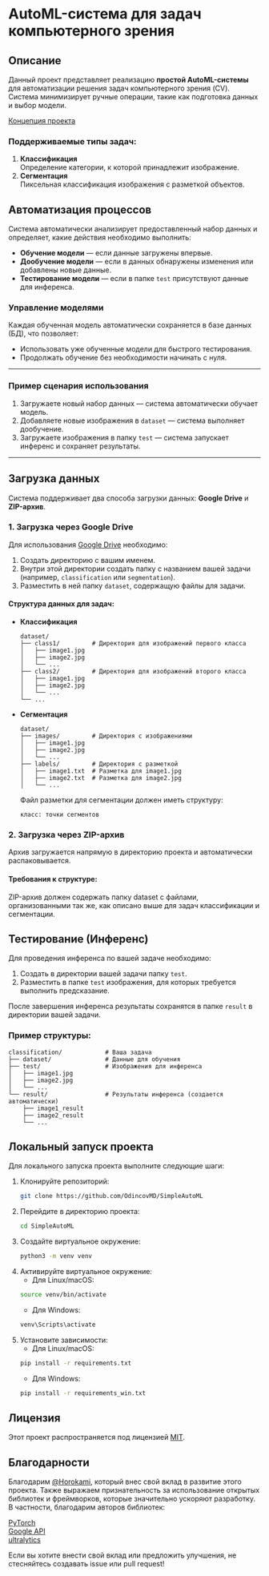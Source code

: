 # AutoML-система для задач компьютерного зрения

## Описание

Данный проект представляет реализацию **простой AutoML-системы** для автоматизации решения задач компьютерного зрения (CV). Система минимизирует ручные операции, такие как подготовка данных и выбор модели.

[Концепция проекта](image.png)

### Поддерживаемые типы задач:
1. **Классификация**  
   Определение категории, к которой принадлежит изображение.  
2. **Сегментация**  
   Пиксельная классификация изображения с разметкой объектов.

## Автоматизация процессов

Система автоматически анализирует предоставленный набор данных и определяет, какие действия необходимо выполнить:  
- **Обучение модели** — если данные загружены впервые.  
- **Дообучение модели** — если в данных обнаружены изменения или добавлены новые данные.  
- **Тестирование модели** — если в папке `test` присутствуют данные для инференса.  

### Управление моделями
Каждая обученная модель автоматически сохраняется в базе данных (БД), что позволяет:  
- Использовать уже обученные модели для быстрого тестирования.  
- Продолжать обучение без необходимости начинать с нуля.  

---

### Пример сценария использования
1. Загружаете новый набор данных — система автоматически обучает модель.  
2. Добавляете новые изображения в `dataset` — система выполняет дообучение.  
3. Загружаете изображения в папку `test` — система запускает инференс и сохраняет результаты.  

---

## Загрузка данных

Система поддерживает два способа загрузки данных: **Google Drive** и **ZIP-архив**.  

### **1. Загрузка через Google Drive**  
Для использования [Google Drive](https://drive.google.com/drive/folders/1tltCIfYpj28-xbc3Vzc4-CgXRxF2KAsU?usp=sharing) необходимо:  
1. Создать директорию с вашим именем.  
2. Внутри этой директории создать папку с названием вашей задачи (например, `classification` или `segmentation`).  
3. Разместить в ней папку `dataset`, содержащую файлы для задачи.  

#### Структура данных для задач:
- **Классификация**  
  ```plaintext
  dataset/
  ├── class1/         # Директория для изображений первого класса
  │   ├── image1.jpg
  │   ├── image2.jpg
  │   └── ...
  ├── class2/         # Директория для изображений второго класса
  │   ├── image1.jpg
  │   ├── image2.jpg
  │   └── ...
  └── ...
  ```
- **Сегментация**
    ```plaintext
    dataset/
    ├── images/         # Директория с изображениями
    │   ├── image1.jpg
    │   ├── image2.jpg
    │   └── ...
    ├── labels/         # Директория с разметкой
    │   ├── image1.txt  # Разметка для image1.jpg
    │   ├── image2.txt  # Разметка для image2.jpg
    │   └── ...
    ```
    Файл разметки для сегментации должен иметь структуру:
    ```plaintext
    класс: точки сегментов
    ```
### **2. Загрузка через ZIP-архив**
Архив загружается напрямую в директорию проекта и автоматически распаковывается.
#### Требования к структуре:
ZIP-архив должен содержать папку dataset с файлами, организованными так же, как описано выше для задач классификации и сегментации.

## Тестирование (Инференс)

Для проведения инференса по вашей задаче необходимо:  
1. Создать в директории вашей задачи папку `test`.  
2. Разместить в папке `test` изображения, для которых требуется выполнить предсказание.  

После завершения инференса результаты сохранятся в папке `result` в директории вашей задачи.

### Пример структуры:
```plaintext
classification/            # Ваша задача
├── dataset/               # Данные для обучения
├── test/                  # Изображения для инференса
│   ├── image1.jpg
│   ├── image2.jpg
│   └── ...
└── result/                # Результаты инференса (создается автоматически)
    ├── image1_result
    ├── image2_result
    └── ...
```

## Локальный запуск проекта

Для локального запуска проекта выполните следующие шаги:

1. Клонируйте репозиторий:
   ```bash
   git clone https://github.com/OdincovMD/SimpleAutoML
   ```
2. Перейдите в директорию проекта:
    ```bash
    cd SimpleAutoML
    ```
3. Создайте виртуальное окружение:
    ```bash 
    python3 -m venv venv
    ```
4. Активируйте виртуальное окружение:
    - Для Linux/macOS:
    ```bash 
    source venv/bin/activate
    ```
    - Для Windows:
    ```bash 
    venv\Scripts\activate
    ```
5. Установите зависимости:
    - Для Linux/macOS:
    ```bash 
    pip install -r requirements.txt
    ```
    - Для Windows:
    ```bash 
    pip install -r requirements_win.txt
    ```
## Лицензия

Этот проект распространяется под лицензией [MIT](LICENSE).

## Благодарности

Благодарим [@Horokami](https://github.com/Horokami), который внес свой вклад в развитие этого проекта. Также выражаем признательность за использование открытых библиотек и фреймворков, которые значительно ускоряют разработку. В частности, благодарим авторов библиотек:

[PyTorch](https://pytorch.org)  
[Google API](https://cloud.google.com/apis/)  
[ultralytics](https://github.com/ultralytics)

Если вы хотите внести свой вклад или предложить улучшения, не стесняйтесь создавать issue или pull request!
